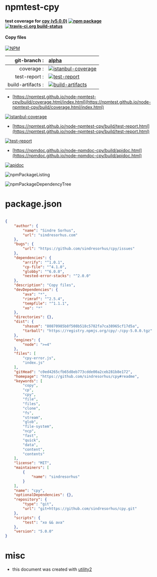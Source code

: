 # npmtest-cpy

#### test coverage for  [cpy (v5.0.0)](https://github.com/sindresorhus/cpy#readme)  [![npm package](https://img.shields.io/npm/v/npmtest-cpy.svg?style=flat-square)](https://www.npmjs.org/package/npmtest-cpy) [![travis-ci.org build-status](https://api.travis-ci.org/npmtest/node-npmtest-cpy.svg)](https://travis-ci.org/npmtest/node-npmtest-cpy)

#### Copy files

[![NPM](https://nodei.co/npm/cpy.png?downloads=true&downloadRank=true&stars=true)](https://www.npmjs.com/package/cpy)

| git-branch : | [alpha](https://github.com/npmtest/node-npmtest-cpy/tree/alpha)|
|--:|:--|
| coverage : | [![istanbul-coverage](https://npmtest.github.io/node-npmtest-cpy/build/coverage.badge.svg)](https://npmtest.github.io/node-npmtest-cpy/build/coverage.html/index.html)|
| test-report : | [![test-report](https://npmtest.github.io/node-npmtest-cpy/build/test-report.badge.svg)](https://npmtest.github.io/node-npmtest-cpy/build/test-report.html)|
| build-artifacts : | [![build-artifacts](https://npmtest.github.io/node-npmtest-cpy/glyphicons_144_folder_open.png)](https://github.com/npmtest/node-npmtest-cpy/tree/gh-pages/build)|

- [https://npmtest.github.io/node-npmtest-cpy/build/coverage.html/index.html](https://npmtest.github.io/node-npmtest-cpy/build/coverage.html/index.html)

[![istanbul-coverage](https://npmtest.github.io/node-npmtest-cpy/build/screenCapture.buildCi.browser.%252Ftmp%252Fbuild%252Fcoverage.lib.html.png)](https://npmtest.github.io/node-npmtest-cpy/build/coverage.html/index.html)

- [https://npmtest.github.io/node-npmtest-cpy/build/test-report.html](https://npmtest.github.io/node-npmtest-cpy/build/test-report.html)

[![test-report](https://npmtest.github.io/node-npmtest-cpy/build/screenCapture.buildCi.browser.%252Ftmp%252Fbuild%252Ftest-report.html.png)](https://npmtest.github.io/node-npmtest-cpy/build/test-report.html)

- [https://npmdoc.github.io/node-npmdoc-cpy/build/apidoc.html](https://npmdoc.github.io/node-npmdoc-cpy/build/apidoc.html)

[![apidoc](https://npmdoc.github.io/node-npmdoc-cpy/build/screenCapture.buildCi.browser.%252Ftmp%252Fbuild%252Fapidoc.html.png)](https://npmdoc.github.io/node-npmdoc-cpy/build/apidoc.html)

![npmPackageListing](https://npmtest.github.io/node-npmtest-cpy/build/screenCapture.npmPackageListing.svg)

![npmPackageDependencyTree](https://npmtest.github.io/node-npmtest-cpy/build/screenCapture.npmPackageDependencyTree.svg)



# package.json

```json

{
    "author": {
        "name": "Sindre Sorhus",
        "url": "sindresorhus.com"
    },
    "bugs": {
        "url": "https://github.com/sindresorhus/cpy/issues"
    },
    "dependencies": {
        "arrify": "^1.0.1",
        "cp-file": "^4.1.0",
        "globby": "^6.0.0",
        "nested-error-stacks": "^2.0.0"
    },
    "description": "Copy files",
    "devDependencies": {
        "ava": "*",
        "rimraf": "^2.5.4",
        "tempfile": "^1.1.1",
        "xo": "*"
    },
    "directories": {},
    "dist": {
        "shasum": "80870985b8f508b518c5782fa7ca38965cf17d5a",
        "tarball": "https://registry.npmjs.org/cpy/-/cpy-5.0.0.tgz"
    },
    "engines": {
        "node": ">=4"
    },
    "files": [
        "cpy-error.js",
        "index.js"
    ],
    "gitHead": "c0ed4265cfb65d8eb773cdde00a2ceb281b8e172",
    "homepage": "https://github.com/sindresorhus/cpy#readme",
    "keywords": [
        "copy",
        "cp",
        "cpy",
        "file",
        "files",
        "clone",
        "fs",
        "stream",
        "glob",
        "file-system",
        "ncp",
        "fast",
        "quick",
        "data",
        "content",
        "contents"
    ],
    "license": "MIT",
    "maintainers": [
        {
            "name": "sindresorhus"
        }
    ],
    "name": "cpy",
    "optionalDependencies": {},
    "repository": {
        "type": "git",
        "url": "git+https://github.com/sindresorhus/cpy.git"
    },
    "scripts": {
        "test": "xo && ava"
    },
    "version": "5.0.0"
}
```



# misc
- this document was created with [utility2](https://github.com/kaizhu256/node-utility2)
